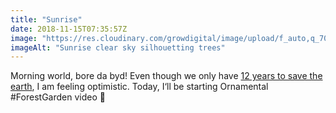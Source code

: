 ```yaml
---
title: "Sunrise"
date: 2018-11-15T07:35:57Z
image: "https://res.cloudinary.com/growdigital/image/upload/f_auto,q_70,w_736/v1542316692/sunrise-vygkdw.jpg"
imageAlt: "Sunrise clear sky silhouetting trees"
---
```


Morning world, bore da byd! Even though we only have [12 years to save the earth](https://www.theguardian.com/environment/2018/oct/08/global-warming-must-not-exceed-15c-warns-landmark-un-report), I am feeling optimistic. Today, I‘ll be starting Ornamental #ForestGarden video 🙂
